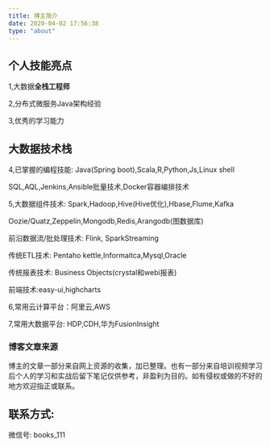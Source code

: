 ```yaml
---
title: 博主简介
date: 2020-04-02 17:56:38
type: "about"
---
```


## 个人技能亮点

1,大数据**全栈工程师**

2,分布式微服务Java架构经验

3,优秀的学习能力

## 大数据技术栈

4,已掌握的编程技能: Java(Spring boot),Scala,R,Python,Js,Linux shell

SQL,AQL,Jenkins,Ansible批量技术,Docker容器编排技术

5,大数据组件技术: Spark,Hadoop,Hive(Hive优化),Hbase,Flume,Kafka

Oozie/Quatz,Zeppelin,Mongodb,Redis,Arangodb(图数据库)

前沿数据流/批处理技术: Flink, SparkStreaming

传统ETL技术: Pentaho kettle,Informaitca,Mysql,Oracle

传统报表技术: Business Objects(crystal和webi报表)

前端技术:easy-ui,highcharts

6,常用云计算平台：阿里云,AWS

7,常用大数据平台: HDP,CDH,华为FusionInsight

### 博客文章来源

博主的文章一部分来自网上资源的收集，加已整理。也有一部分来自培训视频学习后个人的学习和实战后留下笔记仅供参考，非盈利为目的。如有侵权或做的不好的地方欢迎指正或联系。

## 联系方式:

微信号: books_111


